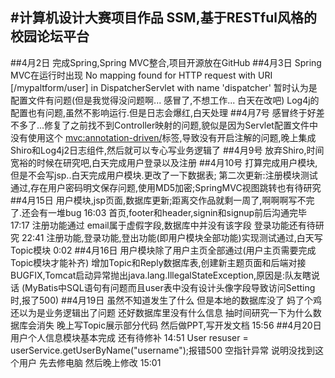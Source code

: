 #计算机设计大赛项目作品
SSM,基于RESTful风格的校园论坛平台
---
##4月2日
完成Spring,Spring MVC整合,项目开源放在GitHub
##4月3日
Spring MVC在运行时出现
No mapping found for HTTP request with URI [/mypaltform/user] in DispatcherServlet with name 'dispatcher'
暂时认为是配置文件有问题(但是我觉得没问题啊... 感冒了,不想工作... 白天在改吧)
Log4j的配置也有问题,虽然不影响运行.但是日志会爆红,白天处理
##4月7号
感冒终于好差不多了...修复了之前找不到Controller映射的问题,貌似是因为Servlet配置文件中没有使用这个
<mvc:annotation-driven/>标签,导致没有开启注解的问题,晚上集成Shiro和Log4j2日志组件,然后就可以专心写业务逻辑了
##4月9号
放弃Shiro,时间宽裕的时候在研究吧,白天完成用户登录以及注册
##4月10号
打算完成用户模块,但是不会写jsp..白天完成用户模块.更改了一下数据表;
第二次更新:注册模块测试通过,存在用户密码明文保存问题,使用MD5加密;SpringMVC视图跳转也有待研究
##4月15日
用户模块,jsp页面,数据库更新;距离交作品就剩一周了,啊啊啊写不完了.还会有一堆bug 16:03
首页,footer和header,signin和signup前后沟通完毕 17:17
注册功能通过 email属于虚假字段,数据库中并没有该字段 登录功能还有待研究 22:41
注册功能,登录功能,登出功能(即用户模块全部功能)实现测试通过,白天写Topic模块 0:02
##4月16日
用户模块除了用户主页全部通过(用户主页需要完成Topic模块才能补齐)
增加Topic和Reply数据库表,创建新主题页面和后端对接
BUGFIX,Tomcat启动异常抛出java.lang.IllegalStateException,原因是:队友瞎说话
(MyBatis中SQL语句有问题而且user表中没有设计头像字段导致访问Setting时,报了500)
##4月19日
虽然不知道发生了什么 但是本地的数据库没了 妈了个鸡 还以为是业务逻辑出了问题 还好数据库里没有什么信息
抽时间研究一下为什么数据库会消失 晚上写Topic展示部分代码 然后做PPT,写开发文档 15:56
##4月20日
用户个人信息模块基本完成 还有待修补 14:51
User resuser = userService.getUserByName("username");报错500 空指针异常 说明没找到这个用户
先去修电脑 然后晚上修改 15:01



